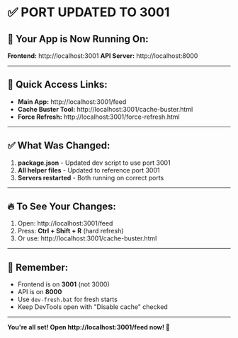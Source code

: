 # ✅ PORT UPDATED TO 3001

## 🎯 Your App is Now Running On:

**Frontend:** http://localhost:3001
**API Server:** http://localhost:8000

---

## 🚀 Quick Access Links:

- **Main App:** http://localhost:3001/feed
- **Cache Buster Tool:** http://localhost:3001/cache-buster.html
- **Force Refresh:** http://localhost:3001/force-refresh.html

---

## ✅ What Was Changed:

1. **package.json** - Updated dev script to use port 3001
2. **All helper files** - Updated to reference port 3001
3. **Servers restarted** - Both running on correct ports

---

## 🔥 To See Your Changes:

1. Open: http://localhost:3001/feed
2. Press: **Ctrl + Shift + R** (hard refresh)
3. Or use: http://localhost:3001/cache-buster.html

---

## 📝 Remember:

- Frontend is on **3001** (not 3000)
- API is on **8000**
- Use `dev-fresh.bat` for fresh starts
- Keep DevTools open with "Disable cache" checked

---

**You're all set! Open http://localhost:3001/feed now! 🎉**
